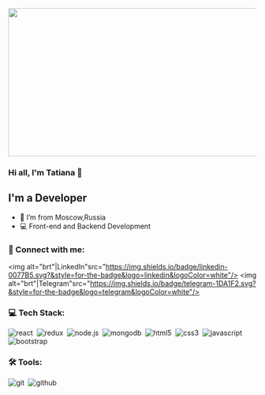 <img src="https://img.freepik.com/free-photo/computer-program-coding-on-screen_53876-138060.jpg?w=826&t=st=1689254836~exp=1689255436~hmac=4df5bdba4badf7270f5415f3bbb5cb44e0156e6839a1148c28a08423e54baa1e" width="900px" height="300px">

### Hi all, I'm Tatiana 👋 

## I'm a  Developer
- 📍 I’m from Moscow,Russia
- 💻 Front-end and Backend Development

### 🤝 Connect with me:
<img alt="brt"|LinkedIn"src="https://img.shields.io/badge/linkedin-0077B5.svg?&style=for-the-badge&logo=linkedin&logoColor=white"/>
<img alt="brt"|Telegram"src="https://img.shields.io/badge/telegram-1DA1F2.svg?&style=for-the-badge&logo=telegram&logoColor=white"/>

### 💻 Tech Stack:

<img alt="react" src="https://img.shields.io/badge/react-61DAFB.svg?&style=for-the-badge&logo=react&logoColor=fff" />&nbsp;
<img alt="redux" src="https://img.shields.io/badge/redux-764ABC.svg?&style=for-the-badge&logo=redux&logoColor=fff" />&nbsp;
<img alt="node.js" src="https://img.shields.io/badge/node.js-90C53F.svg?&style=for-the-badge&logo=node.js&logoColor=fff" />&nbsp;
<img alt="mongodb" src="https://img.shields.io/badge/mongodb-26A944.svg?&style=for-the-badge&logo=mongodb&logoColor=fff" />&nbsp;
<img alt="html5" src="https://img.shields.io/badge/html-E34F26.svg?&style=for-the-badge&logo=html5&logoColor=fff" />&nbsp;
<img alt="css3" src="https://img.shields.io/badge/css-1572B6.svg?&style=for-the-badge&logo=css3&logoColor=fff" />&nbsp;
<img alt="javascript" src="https://img.shields.io/badge/javascript-F7DF1E.svg?&style=for-the-badge&logo=javascript&logoColor=fff" />&nbsp;
<img alt="bootstrap" src="https://img.shields.io/badge/bootstrap-7610F7.svg?&style=for-the-badge&logo=bootstrap&logoColor=fff" />&nbsp;

### 🛠 Tools:

<img alt="git" src="https://img.shields.io/badge/git-F05033.svg?&style=for-the-badge&logo=git&logoColor=fff" />&nbsp;
<img alt="github" src="https://img.shields.io/badge/github-000.svg?&style=for-the-badge&logo=github&logoColor=fff" />&nbsp;




